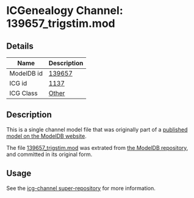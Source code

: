# ICGenealogy Channel: 139657\_trigstim.mod

## Details

Name | Description
---- | -----------
ModelDB id | [139657](http://senselab.med.yale.edu/ModelDB/ShowModel.cshtml?model=139657)
ICG id | [1137](http://icg.neurotheory.ox.ac.uk/channels/other/1137)
ICG Class | [Other](http://icg.neurotheory.ox.ac.uk/channels/other)

## Description

This is a single channel model file that was originally part of a [published model on the ModelDB website](http://senselab.med.yale.edu/mModelDB/ShowModel.cshtml?model=139657).

The file [139657\_trigstim.mod](139657_trigstim.mod) was extrated from [the ModelDB repository](http://senselab.med.yale.edu/ModelDB/ShowModel.cshtml?model=139657), and committed in its original form.

## Usage

See the [icg-channel super-repository](https://github.com/icgenealogy/icg-channels) for more information.